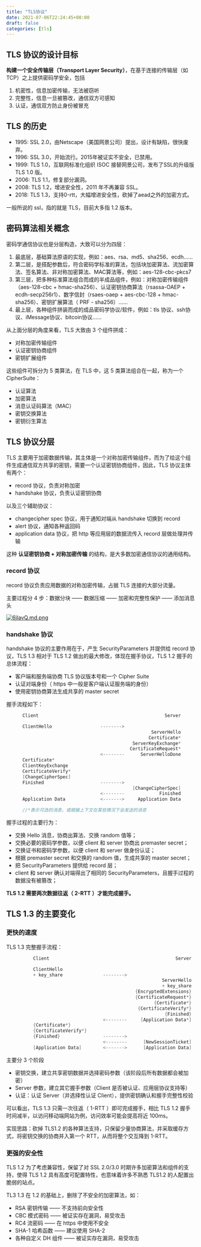 ```yaml
---
title: "TLS协议"
date: 2021-07-06T22:24:45+08:00
draft: false
categories: [tls]
---
```


## TLS 协议的设计目标

**构建一个安全传输层（Transport Layer Security）**，在基于连接的传输层（如 TCP）之上提供密码学安全，包括

1. 机密性，信息加密传输，无法被窃听
2. 完整性，信息一旦被篡改，通信双方可感知
3. 认证，通信双方防止身份被冒充

<!--more-->

## TLS 的历史

- 1995: SSL 2.0，由Netscape（美国网景公司）提出，设计有缺陷，很快废弃。
- 1996: SSL 3.0，开始流行。2015年被证实不安全，已禁用。
- 1999: TLS 1.0，互联网标准化组织 ISOC 接替网景公司，发布了SSL的升级版 TLS 1.0 版。
- 2006: TLS 1.1，修复部分漏洞。
- 2008: TLS 1.2，增进安全性，2011 年不再兼容 SSL。
- 2018: TLS 1.3，支持0-rtt，大幅增进安全性，砍掉了aead之外的加密方式。

一般所说的 ssl，指的就是 TLS，目前大多指 1.2 版本。 

## 密码算法相关概念

密码学通信协议也是分层构造，大致可以分为四层：

1. 最底层，基础算法原语的实现，例如：aes、rsa、md5、sha256、ecdh......
2. 第二层，是搭配参数后，符合密码学标准的算法，包括块加密算法、流加密算法、签名算法、非对称加密算法、MAC算法等，例如：aes-128-cbc-pkcs7
3. 第三层，把多种标准算法组合而成的半成品组件，例如：对称加密传输组件（aes-128-cbc + hmac-sha256）、认证密钥协商算法（rsassa-OAEP + ecdh-secp256r1）、数字信封（rsaes-oaep + aes-cbc-128 + hmac-sha256）、密钥扩展算法（ PRF - sha256）......
4. 最上层，各种组件拼装而成的成品密码学协议/软件，例如：tls 协议、ssh协议、iMessage协议、bitcoin协议......

从上面分层的角度来看，TLS 大致由 3 个组件拼成：

- 对称加密传输组件
- 认证密钥协商组件
- 密钥扩展组件

这些组件可拆分为 5 类算法，在 TLS 中，这 5 类算法组合在一起，称为一个 CipherSuite：

- 认证算法
- 加密算法
- 消息认证码算法（MAC）
- 密钥交换算法
- 密钥衍生算法

## TLS 协议分层

TLS 主要用于加密数据传输，其主体是一个对称加密传输组件，而为了给这个组件生成通信双方共享的密钥，需要一个认证密钥协商组件，因此，TLS 协议主体有两个：

- record 协议，负责对称加密
- handshake 协议，负责认证密钥协商

以及三个辅助协议：

- changecipher spec 协议，用于通知对端从 handshake 切换到 record
- alert 协议，通知各种返回码
- application data 协议，把 http 等应用层的数据流传入 record 层做处理并传输

这种 **认证密钥协商 + 对称加密传输** 的结构，是大多数加密通信协议的通用结构。

### record 协议

record 协议负责应用数据的对称加密传输，占据 TLS 连接的大部分流量。

主要过程分 4 步：数据分块 —— 数据压缩 —— 加密和完整性保护 —— 添加消息头

[![6jIavQ.md.png](https://z3.ax1x.com/2021/03/26/6jIavQ.md.png)](https://imgtu.com/i/6jIavQ)

### handshake 协议

handshake 协议的主要作用在于，产生 SecurityParameters 并提供给 record 协议，TLS 1.3 相对于 TLS 1.2 做出的最大修改，体现在握手协议，TLS 1.2 握手的总体流程：

- 客户端和服务端协商 TLS 协议版本号和一个 Cipher Suite
- 认证对端身份（ https 中一般是客户端认证服务端的身份）
- 使用密钥协商算法生成共享的 master secret

握手流程如下：

```c
      Client                                               Server

      ClientHello                  -------->
                                                      ServerHello
                                                     Certificate*
                                               ServerKeyExchange*
                                              CertificateRequest*
                                   <--------      ServerHelloDone
      Certificate*
      ClientKeyExchange
      CertificateVerify*
      [ChangeCipherSpec]
      Finished                     -------->
                                               [ChangeCipherSpec]
                                   <--------             Finished
      Application Data             <------->     Application Data

      //*表示可选的消息，或根据上下文在某些情况下会发送的消息
```

握手过程的主要行为：

- 交换 Hello 消息，协商出算法、交换 random 值等；
- 交换必要的密码学参数，以便 client 和 server 协商出 premaster secret；
- 交换证书和密码学参数，以便 client 和 server 做身份认证；
- 根据 premaster secret 和交换的 random 值，生成共享的 master secret；
- 把 SecurityParameters 提供给 record 层；
- client 和 server 确认对端得出了相同的 SecurityParameters，且握手过程的数据没有被篡改；

**TLS 1.2 需要两次数据往返（ 2-RTT ）才能完成握手。**

## TLS 1.3 的主要变化

### 更快的速度

TLS 1.3 完整握手流程：

```c
          Client                                               Server

          ClientHello
          + key_share               -------->
                                                          ServerHello
                                                          + key_share
                                                {EncryptedExtensions}
                                                {CertificateRequest*}
                                                       {Certificate*}
                                                 {CertificateVerify*}
                                                           {Finished}
                                    <--------     [Application Data*]
          {Certificate*}
          {CertificateVerify*}
          {Finished}                -------->
                                    <--------      [NewSessionTicket]
          [Application Data]        <------->      [Application Data]
```

主要分 3 个阶段

- 密钥交换，建立共享密钥数据并选择密码参数（该阶段后所有数据都会被加密）
- Server 参数，建立其它握手参数（Client 是否被认证、应用层协议支持等）
- 认证：认证 Server（并选择性认证 Client），提供密钥确认和握手完整性校验

可以看出，TLS 1.3 只需一次往返（ 1-RTT ）即可完成握手，相比 TLS 1.2 握手时间减半，以访问移动端网站为例，访问效率可能会提高将近 100ms。

实现思路：砍掉 TLS1.2 的各种算法支持，只保留少量协商算法，并采取缓存方式，将密钥交换的协商并入第一个 RTT，从而将整个交互降到 1-RTT。

### 更强的安全性

TLS 1.2 为了考虑兼容性，保留了对 SSL 2.0/3.0 时期许多加密算法和组件的支持，使得 TLS 1.2 具有高度可配置特性，也意味着许多不熟悉 TLS1.2 的人配置出脆弱的站点。

TL3 1.3 在 1.2 的基础上，删除了不安全的加密算法，如：

- RSA 密钥传输 —— 不支持前向安全性
- CBC 模式密码 —— 被证实存在漏洞，易受攻击
- RC4 流密码 —— 在 https 中使用不安全
- SHA-1 哈希函数 —— 建议使用 SHA-2
- 各种自定义 DH 组件 —— 被证实存在漏洞，易受攻击







